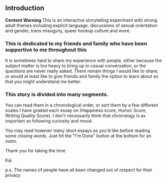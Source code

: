 ## Introduction

**Content Warning** This is an interactive storytelling experiment with strong adult themes including explicit language, discussions of sexual orientation and gender, trans misogyny, queer hookup culture and more.

### This is dedicated to my friends and family who have been supportive to me throughout this 

It is sometimes hard to share my experience with people, either because the subject matter is too heavy to bring up in casual conversation, or the questions are never really asked. There remain things I would like to share, or would at least like to give friends and family the option to learn about so that you might understand me better.

### This story is divided into many segments.
You can read them in a chronological order, or sort them by a few different scales I have graded each essay on (Happiness score, Humor Score, Writing Quality Score). I don't necessarily think that chronology is as important as following curiosity and mood.

You may read however many short essays as you'd like before reading some closing words. Just hit the "I'm Done" button at the bottom for an outro.

Thank you for taking the time

Kai

p.s. The names of people have all been changed out of respect for their privacy